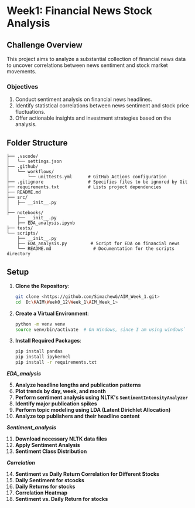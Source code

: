 # Week1: Financial News Stock Analysis

## Challenge Overview
This project aims to analyze a substantial collection of financial news data to uncover correlations between news sentiment and stock market movements.

### Objectives
1. Conduct sentiment analysis on financial news headlines.
2. Identify statistical correlations between news sentiment and stock price fluctuations.
3. Offer actionable insights and investment strategies based on the analysis.

## Folder Structure

```plaintext
├── .vscode/
│   └── settings.json      
├── .github/
│   └── workflows/
│       └── unittests.yml      # GitHub Actions configuration
├── .gitignore                 # Specifies files to be ignored by Git
├── requirements.txt           # Lists project dependencies
├── README.md                  
├── src/
│   ├── __init__.py
│   
├── notebooks/
    ├── __init__.py
    ├── EDA_analysis.ipynb  
├── tests/
└── scripts/
    ├── __init__.py
    ├── EDA_analysis.py         # Script for EDA on financial news 
    └── README.md                # Documentation for the scripts directory
```

## Setup

1. **Clone the Repository**:
   ```bash
   git clone <https://github.com/SimachewG/AIM_Week_1.git>
   cd  D:\KAIM\Week0_12\Week_1\AIM_Week_1>
   ```

2. **Create a Virtual Environment**:
   ```bash
   python -m venv venv
   source venv/bin/activate  # On Windows, since I am using windows`
   ```

3. **Install Required Packages**:
   ```bash
   pip install pandas
   pip install ipykernel
   pip install -r requirements.txt
   ```

 ***EDA_analysis***

5. **Analyze headline lengths and publication patterns**
6. **Plot trends by day, week, and month**
7. **Perform sentiment analysis using NLTK's `SentimentIntensityAnalyzer`**
8. **Identify major publication spikes**
9. **Perform topic modeling using LDA (Latent Dirichlet Allocation)**
10. **Analyze top publishers and their headline content**

***Sentiment_analysis***

11. **Download necessary NLTK data files**
12. **Apply Sentiment Analysis**
13. **Sentiment Class Distribution**

 ***Correlation***

14. **Sentiment vs Daily Return Correlation for Different Stocks**
15. **Daily Sentiment for stcocks**
16. **Daily Returns for stocks**
17. **Correlation Heatmap**
18. **Sentiment vs. Daily Return for stocks**

